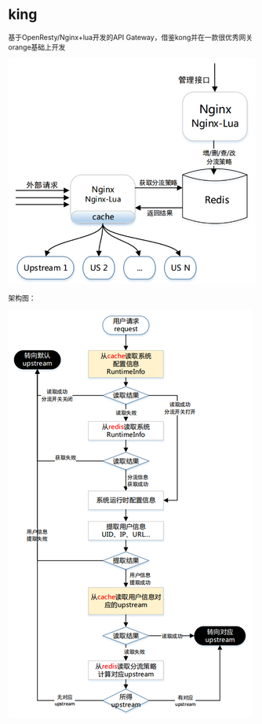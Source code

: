 # king
基于OpenResty/Nginx+lua开发的API Gateway，借鉴kong并在一款很优秀网关 orange基础上开发 

![架构图](https://github.com/3zamn/king/blob/master/%E5%BE%AE%E4%BF%A1%E5%9B%BE%E7%89%87_20200629232150.png) 

架构图：

![鉴权时序图](https://github.com/3zamn/king/blob/master/%E5%BE%AE%E4%BF%A1%E5%9B%BE%E7%89%87_20200629232156.png) 
